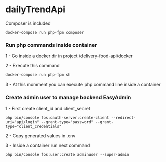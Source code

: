 # dailyTrendApi


Composer is included

```
docker-compose run php-fpm composer 
```

### Run php commands inside container

1 - Go inside a docker dir in project /delivery-food-api/docker

2 - Execute this command
```
docker-compose run php-fpm sh 
``` 
3 - At this momment you can execute php command line inside a container


### Create admin user to manage backend EasyAdmin
1 - First create client_id and client_secret
  ```
 php bin/console fos:oauth-server:create-client --redirect-uri="api/login" --grant-type="password" --grant-type="client_credentials" 
  ``` 
2 - Copy generated values in .env

3 -  Inside a container run next command
 ```
php bin/console fos:user:create adminuser --super-admin 
 ``` 
